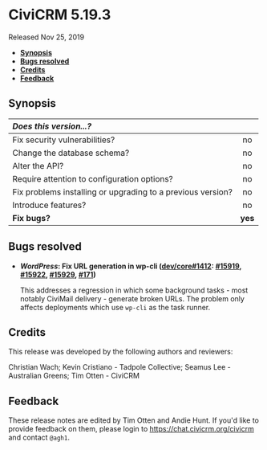 # CiviCRM 5.19.3

Released Nov 25, 2019

- **[Synopsis](#synopsis)**
- **[Bugs resolved](#bugs)**
- **[Credits](#credits)**
- **[Feedback](#feedback)**

## <a name="synopsis"></a>Synopsis

| *Does this version...?*                                         |         |
|:--------------------------------------------------------------- |:-------:|
| Fix security vulnerabilities?                                   |   no    |
| Change the database schema?                                     |   no    |
| Alter the API?                                                  |   no    |
| Require attention to configuration options?                     |   no    |
| Fix problems installing or upgrading to a previous version?     |   no    |
| Introduce features?                                             |   no    |
| **Fix bugs?**                                                   | **yes** |

## <a name="bugs"></a>Bugs resolved

* **_WordPress_: Fix URL generation in wp-cli ([dev/core#1412](https://lab.civicrm.org/dev/core/issues/1412):
  [#15919](https://github.com/civicrm/civicrm-core/pull/15919), [#15922](https://github.com/civicrm/civicrm-core/pull/15922),
  [#15929](https://github.com/civicrm/civicrm-core/pull/15929), [#171](https://github.com/civicrm/civicrm-wordpress/pull/171))**

  This addresses a regression in which some background tasks - most notably
  CiviMail delivery - generate broken URLs.  The problem only affects
  deployments which use `wp-cli` as the task runner.

## <a name="credits"></a>Credits

This release was developed by the following authors and reviewers:

Christian Wach; Kevin Cristiano - Tadpole Collective; Seamus Lee -
Australian Greens; Tim Otten - CiviCRM

## <a name="feedback"></a>Feedback

These release notes are edited by Tim Otten and Andie Hunt.  If you'd like to
provide feedback on them, please login to https://chat.civicrm.org/civicrm and
contact `@agh1`.

